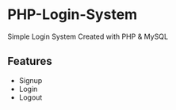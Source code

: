 # PHP-Login-System
Simple Login System Created with PHP & MySQL

## Features

- Signup
- Login
- Logout
